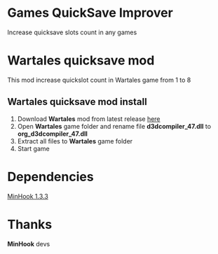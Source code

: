 # Games QuickSave Improver
Increase quicksave slots count in any games

# Wartales quicksave mod
This mod increase quickslot count in Wartales game from 1 to 8

## Wartales quicksave mod install
1. Download **Wartales** mod from latest release [here](https://github.com/V10git/V10git-GamesQuickSaveImprover/releases/latest/download/WartalesQuickSaveImprover1.0.zip)
2. Open **Wartales** game folder and rename file **d3dcompiler_47.dll** to **org_d3dcompiler_47.dll**
3. Extract all files to **Wartales** game folder
4. Start game

# Dependencies
[MinHook 1.3.3](https://github.com/TsudaKageyu/minhook)

# Thanks
**MinHook** devs
